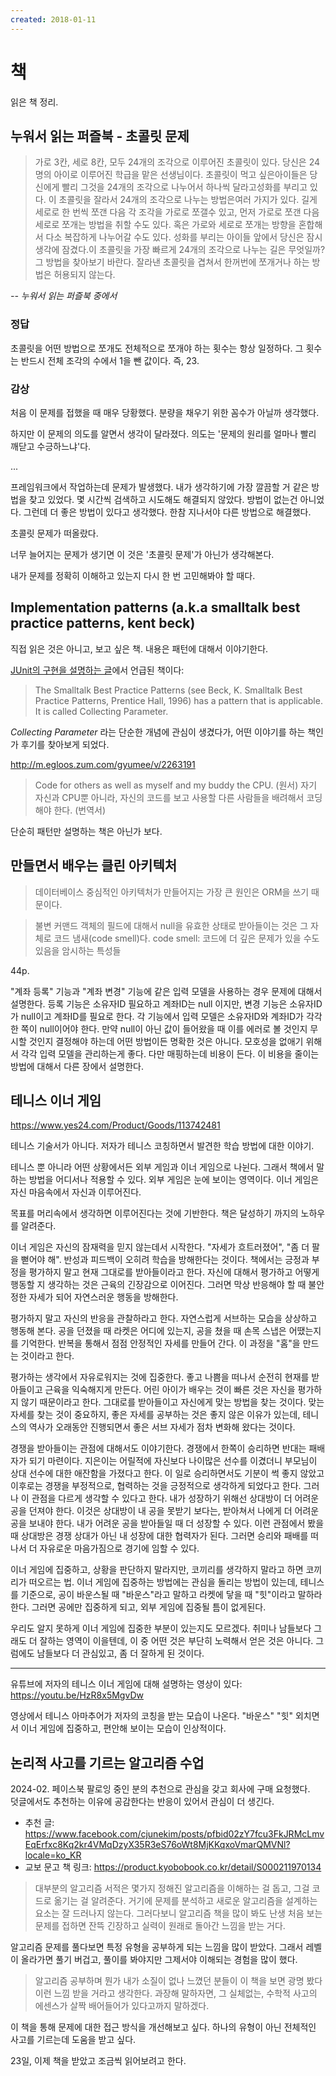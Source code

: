 ```yaml
---
created: 2018-01-11
---
```

# 책

읽은 책 정리.

## 누워서 읽는 퍼즐북 - 초콜릿 문제

> 가로 3칸, 세로 8칸, 모두 24개의 조각으로 이루어진 초콜릿이 있다. 당신은 24명의 아이로 이루어진 학급을 맡은 선생님이다. 초콜릿이 먹고 싶은아이들은 당신에게 빨리 그것을 24개의 조각으로 나누어서 하나씩 달라고성화를 부리고 있다. 이 초콜릿을 잘라서 24개의 조각으로 나누는 방법은여러 가지가 있다. 길게 세로로 한 번씩 쪼갠 다음 각 조각을 가로로 쪼갤수 있고, 먼저 가로로 쪼갠 다음 세로로 쪼개는 방법을 취할 수도 있다. 혹은 가로와 세로로 쪼개는 방향을 혼합해서 다소 복잡하게 나누어갈 수도 있다. 성화를 부리는 아이들 앞에서 당신은 잠시 생각에 잠겼다.이 초콜릿을 가장 빠르게 24개의 조각으로 나누는 길은 무엇일까? 그 방법을 찾아보기 바란다. 잘라낸 초콜릿을 겹쳐서 한꺼번에 쪼개거나 하는 방법은 허용되지 않는다.

*-- 누워서 읽는 퍼즐북 중에서*

### 정답

초콜릿을 어떤 방법으로 쪼개도 전체적으로 쪼개야 하는 횟수는 항상 일정하다. 그 횟수는 반드시 전체 조각의 수에서 1을 뺀 값이다. 즉, 23.

### 감상

처음 이 문제를 접했을 때 매우 당황했다.
분량을 채우기 위한 꼼수가 아닐까 생각했다.

하지만 이 문제의 의도를 알면서 생각이 달라졌다.
의도는 '문제의 원리를 얼마나 빨리 깨닫고 수긍하느냐'다.

...

프레임워크에서 작업하는데 문제가 발생했다.
내가 생각하기에 가장 깔끔할 거 같은 방법을 찾고 있었다.
몇 시간씩 검색하고 시도해도 해결되지 않았다.
방법이 없는건 아니었다. 그런데 더 좋은 방법이 있다고 생각했다.
한참 지나서야 다른 방법으로 해결했다.

초콜릿 문제가 떠올랐다.

너무 늘어지는 문제가 생기면 이 것은 '초콜릿 문제'가 아닌가 생각해본다.

내가 문제를 정확히 이해하고 있는지 다시 한 번 고민해봐야 할 때다.

## Implementation patterns (a.k.a smalltalk best practice patterns, kent beck)

직접 읽은 것은 아니고, 보고 싶은 책. 내용은 패턴에 대해서 이야기한다.

[JUnit의 구현을 설명하는 글](https://curlunit.sourceforge.net/doc/cookstour/cookstour.htm)에서 언급된 책이다:
> The Smalltalk Best Practice Patterns (see Beck, K. Smalltalk Best Practice Patterns, Prentice Hall, 1996) has a pattern that is applicable. It is called Collecting Parameter.

*Collecting Parameter* 라는 단순한 개념에 관심이 생겼다가, 어떤 이야기를 하는 책인가 후기를 찾아보게 되었다.

http://m.egloos.zum.com/gyumee/v/2263191

> Code for others as well as myself and my buddy the CPU. (원서)
> 자기 자신과 CPU뿐 아니라, 자신의 코드를 보고 사용할 다른 사람들을 배려해서 코딩해야 한다. (번역서)

단순히 패턴만 설명하는 책은 아닌가 보다.

## 만들면서 배우는 클린 아키텍처

> 데이터베이스 중심적인 아키텍처가 만들어지는 가장 큰 원인은 ORM을 쓰기 때문이다.

> 불변 커맨드 객체의 필드에 대해서 null을 유효한 상태로 받아들이는 것은 그 자체로 코드 냄새(code smell)다.
> code smell: 코드에 더 깊은 문제가 있을 수도 있음을 암시하는 특성들

44p.

"계좌 등록" 기능과 "계좌 변경" 기능에 같은 입력 모델을 사용하는 경우 문제에 대해서 설명한다.
등록 기능은 소유자ID 필요하고 계좌ID는 null 이지만, 변경 기능은 소유자ID가 null이고 계좌ID를 필요로 한다.
각 기능에서 입력 모델은 소유자ID와 계좌ID가 각각 한 쪽이 null이어야 한다.
만약 null이 아닌 값이 들어왔을 때 이를 에러로 볼 것인지 무시할 것인지 결정해야 하는데 어떤 방법이든 명확한 것은 아니다.
모호성을 없애기 위해서 각각 입력 모델을 관리하는게 좋다.
다만 매핑하는데 비용이 든다.
이 비용을 줄이는 방법에 대해서 다른 장에서 설명한다.

## 테니스 이너 게임

https://www.yes24.com/Product/Goods/113742481

테니스 기술서가 아니다. 저자가 테니스 코칭하면서 발견한 학습 방법에 대한 이야기.

테니스 뿐 아니라 어떤 상황에서든 외부 게임과 이너 게임으로 나뉜다.
그래서 책에서 말하는 방법을 어디서나 적용할 수 있다.
외부 게임은 눈에 보이는 영역이다. 이너 게임은 자신 마음속에서 자신과 이루어진다.

목표를 머리속에서 생각하면 이루어진다는 것에 기반한다.
책은 달성하기 까지의 노하우를 알려준다.

이너 게임은 자신의 잠재력을 믿지 않는데서 시작한다.
"자세가 흐트러졌어", "좀 더 팔을 뻗어야 해". 반성과 피드백이 오히려 학습을 방해한다는 것이다.
책에서는 긍정과 부정을 평가하지 말고 현재 그대로를 받아들이라고 한다.
자신에 대해서 평가하고 어떻게 행동할 지 생각하는 것은 근육의 긴장감으로 이어진다.
그러면 막상 반응해야 할 때 불안정한 자세가 되어 자연스러운 행동을 방해한다.

평가하지 말고 자신의 반응을 관찰하라고 한다.
자연스럽게 서브하는 모습을 상상하고 행동해 본다.
공을 던졌을 때 라켓은 어디에 있는지, 공을 쳤을 때 손목 스냅은 어땠는지를 기억한다.
반복을 통해서 점점 안정적인 자세를 만들어 간다. 이 과정을 "홈"을 만드는 것이라고 한다.

평가하는 생각에서 자유로워지는 것에 집중한다.
좋고 나쁨을 떠나서 순전히 현재를 받아들이고 근육을 익숙해지게 만든다.
어린 아이가 배우는 것이 빠른 것은 자신을 평가하지 않기 때문이라고 한다.
그대로를 받아들이고 자신에게 맞는 방법을 찾는 것이다.
맞는 자세를 찾는 것이 중요하지, 좋은 자세를 공부하는 것은 좋지 않은 이유가 있는데,
테니스의 역사가 오래동안 진행되면서 좋은 서브 자세가 점차 변화해 왔다는 것이다.

경쟁을 받아들이는 관점에 대해서도 이야기한다.
경쟁에서 한쪽이 승리하면 반대는 패배자가 되기 마련이다.
지은이는 어릴적에 자신보다 나이많은 선수를 이겼더니 부모님이 상대 선수에 대한 애잔함을 가졌다고 한다.
이 일로 승리하면서도 기분이 썩 좋지 않았고 이후로는 경쟁을 부정적으로, 협력하는 것을 긍정적으로 생각하게 되었다고 한다.
그러나 이 관점을 다르게 생각할 수 있다고 한다.
내가 성장하기 위해선 상대방이 더 어려운 공을 던져야 한다.
이것은 상대방이 내 공을 못받기 보다는, 받아쳐서 나에게 더 어려운 공을 보내야 한다.
내가 어려운 공을 받아들일 때 더 성장할 수 있다.
이런 관점에서 봤을 때 상대방은 경쟁 상대가 아닌 내 성장에 대한 협력자가 된다.
그러면 승리와 패배를 떠나서 더 자유로운 마음가짐으로 경기에 임할 수 있다.

이너 게임에 집중하고, 상황을 판단하지 말라지만, 코끼리를 생각하지 말라고 하면 코끼리가 떠오르는 법.
이너 게임에 집중하는 방법에는 관심을 돌리는 방법이 있는데,
테니스를 기준으로, 공이 바운스될 때 "바운스"라고 말하고 라켓에 닿을 때 "힛"이라고 말하라 한다.
그러면 공에만 집중하게 되고, 외부 게임에 집중될 틈이 없게된다.

우리도 알지 못하게 이너 게임에 집중한 부분이 있는지도 모르겠다.
취미나 남들보다 그래도 더 잘하는 영역이 이을텐데, 이 중 어떤 것은 부단히 노력해서 얻은 것은 아니다.
그럼에도 남들보다 더 관심있고, 좀 더 잘하게 된 것이다.

---

유튜브에 저자의 테니스 이너 게임에 대해 설명하는 영상이 있다: https://youtu.be/HzR8x5MgvDw

영상에서 테니스 아마추어가 저자의 코칭을 받는 모습이 나온다.
"바운스" "힛" 외치면서 이너 게임에 집중하고, 편안해 보이는 모습이 인상적이다.

## 논리적 사고를 기르는 알고리즘 수업

2024-02. 페이스북 팔로잉 중인 분의 추천으로 관심을 갖고 회사에 구매 요청했다.\
덧글에서도 추천하는 이유에 공감한다는 반응이 있어서 관심이 더 생긴다.

- 추천 글: https://www.facebook.com/cjunekim/posts/pfbid02zY7fcu3FkJRMcLmvEqErfxc8Kq2kr4VMqDzyX35R3eS76oWt8MjKKqxoVmarQMVNl?locale=ko_KR
- 교보 문고 책 링크: https://product.kyobobook.co.kr/detail/S000211970134

> 대부분의 알고리즘 서적은 몇가지 정해진 알고리즘을 이해하는 걸 돕고, 그걸 코드로 옮기는 걸 알려준다. 거기에 문제를 분석하고 새로운 알고리즘을 설계하는 요소는 잘 드러나지 않는다. 그러다보니 알고리즘 책을 많이 봐도 난생 처음 보는 문제를 접하면 잔뜩 긴장하고 실력이 원래로 돌아간 느낌을 받는 거다.

알고리즘 문제를 풀다보면 특정 유형을 공부하게 되는 느낌을 많이 받았다.
그래서 레벨이 올라가면 풀기 버겁고, 풀이를 봐야지만 그제서야 이해되는 경험을 많이 했다.

> 알고리즘 공부하며 뭔가 내가 소질이 없나 느꼈던 분들이 이 책을 보면 광명 봤다 이런 느낌 받을 거라고 생각한다. 과장해 말하자면, 그 실체없는, 수학적 사고의 에센스가 살짝 배어들어가 있다고까지 말하겠다.

이 책을 통해 문제에 대한 접근 방식을 개선해보고 싶다.
하나의 유형이 아닌 전체적인 사고를 기르는데 도움을 받고 싶다.

23일, 이제 책을 받았고 조금씩 읽어보려고 한다.
